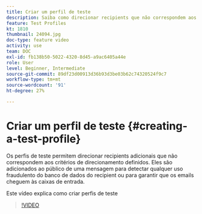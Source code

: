 ```yaml
---
title: Criar um perfil de teste
description: Saiba como direcionar recipients que não correspondem aos critérios de direcionamento definidos para detectar qualquer uso fraudulento do banco de dados de recipients ou para garantir que os emails cheguem às caixas de entrada.
feature: Test Profiles
kt: 1810
thumbnail: 24094.jpg
doc-type: feature video
activity: use
team: DOC
exl-id: fb138b50-5022-4320-8d45-a9ac6405a44e
role: User
level: Beginner, Intermediate
source-git-commit: 89df23d00913d36b93d3be03b62c74320524f9c7
workflow-type: tm+mt
source-wordcount: '91'
ht-degree: 27%

---
```


# Criar um perfil de teste {#creating-a-test-profile}

Os perfis de teste permitem direcionar recipients adicionais que não correspondem aos critérios de direcionamento definidos. Eles são adicionados ao público de uma mensagem para detectar qualquer uso fraudulento do banco de dados do recipient ou para garantir que os emails cheguem às caixas de entrada.

Este vídeo explica como criar perfis de teste

>[!VIDEO](https://video.tv.adobe.com/v/24094?quality=12&learn=on)
